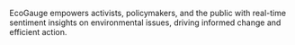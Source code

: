 EcoGauge empowers activists, policymakers, and the public with real-time sentiment insights on environmental issues, driving informed change and efficient action.

